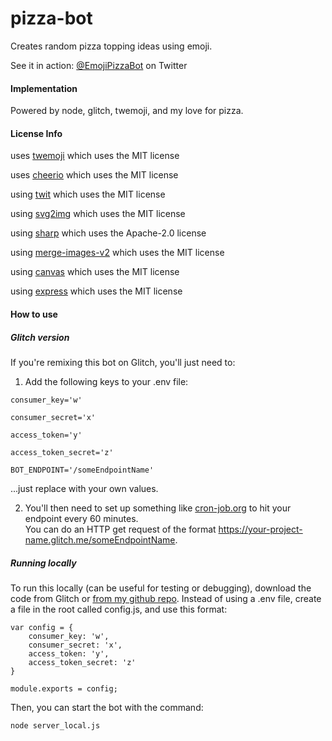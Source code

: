 # pizza-bot
 
Creates random pizza topping ideas using emoji.

See it in action: [@EmojiPizzaBot](https://twitter.com/EmojiPizzaBot "Emoji Pizza Bot on Twitter") on Twitter

#### Implementation

Powered by node, glitch, twemoji, and my love for pizza.

#### License Info

uses [twemoji](https://twemoji.twitter.com/) which uses the MIT license 

uses [cheerio](https://github.com/cheeriojs/cheerio) which uses the MIT license

using [twit](https://www.npmjs.com/package/twit) which uses the MIT license

using [svg2img](https://www.npmjs.com/package/svg2img) which uses the MIT license

using [sharp](https://www.npmjs.com/package/sharp) which uses the Apache-2.0 license

using [merge-images-v2](https://www.npmjs.com/package/merge-images-v2) which uses the MIT license

using [canvas](https://www.npmjs.com/package/canvas) which uses the MIT license

using [express](https://www.npmjs.com/package/express) which uses the MIT license

#### How to use

##### Glitch version 
If you're remixing this bot on Glitch, you'll just need to:

1. Add the following keys to your .env file:

```
consumer_key='w'

consumer_secret='x'

access_token='y'

access_token_secret='z'

BOT_ENDPOINT='/someEndpointName'
```

...just replace with your own values.

2. You'll then need to set up something like [cron-job.org](https://cron-job.org) to hit your endpoint every 60 minutes.  
You can do an HTTP get request of the format https://your-project-name.glitch.me/someEndpointName.


##### Running locally
To run this locally (can be useful for testing or debugging), download the code from Glitch or [from my github repo](https://github.com/camschnur/pizza-bot).  Instead of using a .env file, create a file in the root called config.js, and use this format:



```
var config = {
    consumer_key: 'w',
    consumer_secret: 'x',
    access_token: 'y',
    access_token_secret: 'z'
}

module.exports = config;
```

Then, you can start the bot with the command:
```
node server_local.js
```